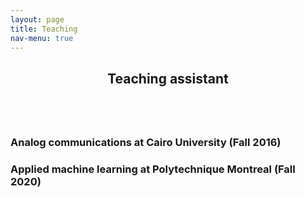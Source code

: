 ```yaml
---
layout: page
title: Teaching
nav-menu: true
---
```


<!-- Main -->
<div id="main" class="alt">

<!-- One -->
<section id="one">
	<div class="inner">
		<header class="major">
			<h1>Teaching assistant</h1>
		</header>

<!-- Content -->
<div class="column">
	<div class="6u 10u$(small)">
		<h3>Analog communications at Cairo University (Fall 2016)</h3>
	</div>
	<div class="6u$ 10u$(small)">
		<h3>Applied machine learning at Polytechnique Montreal (Fall 2020)</h3>
</div>



</div>
</section>

</div>
